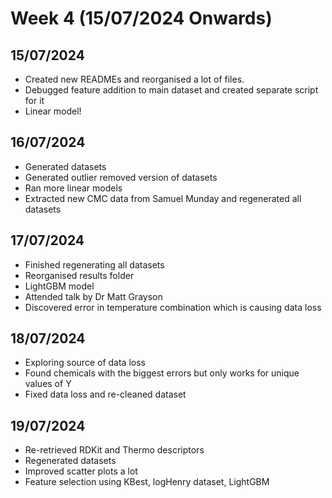 # Week 4 (15/07/2024 Onwards)

## 15/07/2024

- Created new READMEs and reorganised a lot of files.
- Debugged feature addition to main dataset and created separate script for it
- Linear model!

## 16/07/2024

- Generated datasets
- Generated outlier removed version of datasets
- Ran more linear models
- Extracted new CMC data from Samuel Munday and regenerated all datasets

## 17/07/2024

- Finished regenerating all datasets
- Reorganised results folder
- LightGBM model
- Attended talk by Dr Matt Grayson
- Discovered error in temperature combination which is causing data loss

## 18/07/2024

- Exploring source of data loss
- Found chemicals with the biggest errors but only works for unique values of Y
- Fixed data loss and re-cleaned dataset

## 19/07/2024

- Re-retrieved RDKit and Thermo descriptors
- Regenerated datasets
- Improved scatter plots a lot
- Feature selection using KBest, logHenry dataset, LightGBM
